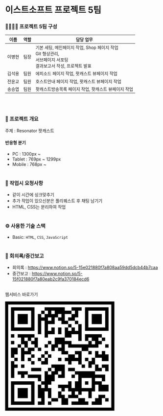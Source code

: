 # 이스트소프트 프로젝트 5팀

### :family_man_man_boy_boy: 프로젝트 5팀 구성

<table>
    <thead>
        <tr>
            <th>이름</th>
            <th>역할</th>
            <th>담당 업무</th>
        </tr>
    </thead>
    <tbody>
        <tr>
            <td>이병현</td>
            <td>팀장</td>
            <td>기본 세팅, 메인페이지 작업, Shop 페이지 작업<br>Git 형상관리,<br>서브페이지 서포팅<br>결과보고서 작성, 프로젝트 발표</td>
        </tr>
        <tr>
            <td>김석용</td>
            <td>팀원</td>
            <td>에피소드 페이지 작업, 팟캐스트 뷰페이지 작업</td>
        </tr>
        <tr>
            <td>전윤교</td>
            <td>팀원</td>
            <td>호스트안내 페이지 작업, 팟캐스트 뷰페이지 작업</td>
        </tr>
        <tr>
            <td>송승엽</td>
            <td>팀원</td>
            <td>팟캐스트방송목록 페이지 작업, 팟캐스트 뷰페이지 작업</td>
        </tr>
    </tbody>
</table>


<br><br>

### :receipt: 프로젝트 개요
주제 : Resonator 팟캐스트

#### 반응형 분기
- PC : 1300px ~
- Tablet : 769px ~ 1299px 
- Mobile : 768px ~
<br><br>

### :martial_arts_uniform: 작업시 요청사항
- 같이 시간에 싱크맞추기
- 추가 작업이 있으신분은 풀리퀘스트 후 채팅 남기기
- HTML, CSS는 분리하여 작업
<br><br>

### :gear:️ 사용한 기술 스택
- Basic: `HTML`, `CSS`, `JavaScript`
<br><br>

### :calendar: 회의록/중간보고
- 회의록 : https://www.notion.so/5-15e021880f7a808aa59dd5dcb44b7caa
- 중간보고 : https://www.notion.so/5-15f021880f7a80eab2c9fa370184ecd6
<br><br>

웹서비스 바로가기<br>

<img src="./img/qr.png">